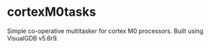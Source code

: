 # cortexM0tasks
Simple co-operative multitasker for cortex M0 processors.
Built using VisualGDB v5.6r9.
